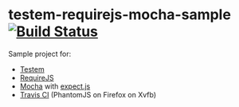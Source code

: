 testem-requirejs-mocha-sample [![Build Status](https://travis-ci.org/teppeis/testem-requirejs-mocha-sample.png?branch=master)](https://travis-ci.org/teppeis/testem-requirejs-mocha-sample)
====

Sample project for:

* [Testem](https://github.com/airportyh/testem)
* [RequireJS](http://requirejs.org/)
* [Mocha](http://visionmedia.github.io/mocha/) with [expect.js](https://github.com/LearnBoost/expect.js/)
* [Travis CI](https://travis-ci.org/teppeis/testem-requirejs-mocha-sample) (PhantomJS on Firefox on Xvfb)
